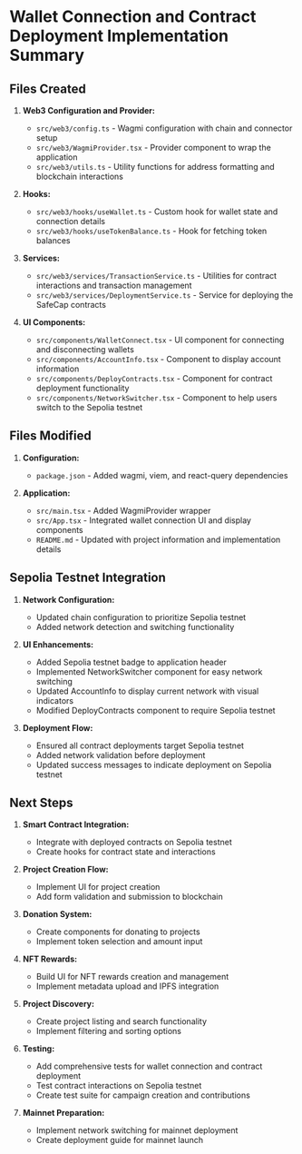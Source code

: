 # Wallet Connection and Contract Deployment Implementation Summary

## Files Created

1. **Web3 Configuration and Provider:**
   - `src/web3/config.ts` - Wagmi configuration with chain and connector setup
   - `src/web3/WagmiProvider.tsx` - Provider component to wrap the application
   - `src/web3/utils.ts` - Utility functions for address formatting and blockchain interactions

2. **Hooks:**
   - `src/web3/hooks/useWallet.ts` - Custom hook for wallet state and connection details
   - `src/web3/hooks/useTokenBalance.ts` - Hook for fetching token balances

3. **Services:**
   - `src/web3/services/TransactionService.ts` - Utilities for contract interactions and transaction management
   - `src/web3/services/DeploymentService.ts` - Service for deploying the SafeCap contracts

4. **UI Components:**
   - `src/components/WalletConnect.tsx` - UI component for connecting and disconnecting wallets
   - `src/components/AccountInfo.tsx` - Component to display account information
   - `src/components/DeployContracts.tsx` - Component for contract deployment functionality
   - `src/components/NetworkSwitcher.tsx` - Component to help users switch to the Sepolia testnet

## Files Modified

1. **Configuration:**
   - `package.json` - Added wagmi, viem, and react-query dependencies

2. **Application:**
   - `src/main.tsx` - Added WagmiProvider wrapper
   - `src/App.tsx` - Integrated wallet connection UI and display components
   - `README.md` - Updated with project information and implementation details

## Sepolia Testnet Integration

1. **Network Configuration:**
   - Updated chain configuration to prioritize Sepolia testnet
   - Added network detection and switching functionality

2. **UI Enhancements:**
   - Added Sepolia testnet badge to application header
   - Implemented NetworkSwitcher component for easy network switching
   - Updated AccountInfo to display current network with visual indicators
   - Modified DeployContracts component to require Sepolia testnet

3. **Deployment Flow:**
   - Ensured all contract deployments target Sepolia testnet
   - Added network validation before deployment
   - Updated success messages to indicate deployment on Sepolia testnet

## Next Steps

1. **Smart Contract Integration:**
   - Integrate with deployed contracts on Sepolia testnet
   - Create hooks for contract state and interactions

2. **Project Creation Flow:**
   - Implement UI for project creation
   - Add form validation and submission to blockchain

3. **Donation System:**
   - Create components for donating to projects
   - Implement token selection and amount input

4. **NFT Rewards:**
   - Build UI for NFT rewards creation and management
   - Implement metadata upload and IPFS integration

5. **Project Discovery:**
   - Create project listing and search functionality
   - Implement filtering and sorting options

6. **Testing:**
   - Add comprehensive tests for wallet connection and contract deployment
   - Test contract interactions on Sepolia testnet
   - Create test suite for campaign creation and contributions

7. **Mainnet Preparation:**
   - Implement network switching for mainnet deployment
   - Create deployment guide for mainnet launch